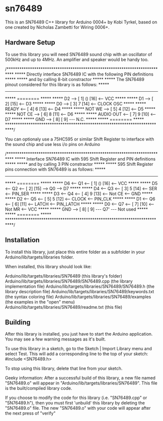 # sn76489
This is an SN76489 C++ library for Arduino 0004+ by Kobi Tyrkel, based on one created by 
Nicholas Zambetti for Wiring 0006+.

Hardware Setup
--------------------------------------------------------------------------------

To use this library you will need SN76489 sound chip with an oscillator of 500kHz and up to 4MHz. An amplifier and speaker would be handy too.

/***************************************************************************
***** Directly interface SN76489 IC with the following PIN definitions *****
***** and by calling 8-bit constractor                                 *****
***** The SN76489 pinout considered for this library is as follows:    *****
*****                                                                  *****
*****                        ========                                  *****
*****        D2       --> [ 1]  ()  [16] <-- VCC                       *****
*****        D1       --> [ 2]      [15] <-- D3                        *****
*****        D0       --> [ 3]  7   [14] <-- CLOCK OSC                 *****
*****     READY       <-- [ 4]  6   [13] <-- D4                        *****
*****    NOT WE       --> [ 5]  4   [12] <-- D5                        *****
*****    NOT CE       --> [ 6]  8   [11] <-- D6                        *****
***** AUDIO OUT       <-- [ 7]  9   [10] <-- D7                        *****
*****       GND       --> [ 8]      [ 9] --- N.C.                      *****
*****                        ========                                  *****
***************************************************************************/

You can optionaly use a 75HC595 or similar Shift Register to interface with the sound chip and use less i/o pins on Arduino

/***************************************************************************
***** Interface SN76489 IC with 595 Shift Register and PIN definitions *****
***** and by calling 3 PIN constractor                                 *****
***** 595 Shift Register pins connection with SN76489 is as follows:   *****
*****                                                                  *****
*****                        ========                                  *****
*****       D6 <-- Q1 <-- [ 1]  ()  [16] <-- VCC                       *****
*****       D5 <-- Q2 <-- [ 2]      [15] --> Q0     --> D7             *****
*****       D4 <-- Q3 <-- [ 3]  5   [14] <-- SER    <-- PIN_SER        *****
*****       D3 <-- Q4 <-- [ 4]  9   [13] <-- Not CE <-- GND            *****
*****       D2 <-- Q5 <-- [ 5]  5   [12] <-- CLOCK  <-- PIN_CLK        *****
*****       D1 <-- Q6 <-- [ 6]      [11] <-- LATCH  <-- PIN_LATCH      *****
*****       D0 <-- Q7 <-- [ 7]      [10] <-- Not MR <-- VCC            *****
*****             GND --> [ 8]      [ 9] --- Q7'    --- Not used       *****
*****                        ========                                  *****
***************************************************************************/

Installation
--------------------------------------------------------------------------------

To install this library, just place this entire folder as a subfolder in your
Arduino/lib/targets/libraries folder.

When installed, this library should look like:

Arduino/lib/targets/libraries/SN76489              (this library's folder)
Arduino/lib/targets/libraries/SN76489/SN76489.cpp     (the library implementation file)
Arduino/lib/targets/libraries/SN76489/SN76489.h       (the library description file)
Arduino/lib/targets/libraries/SN76489/keywords.txt (the syntax coloring file)
Arduino/lib/targets/libraries/SN76489/examples     (the examples in the "open" menu)
Arduino/lib/targets/libraries/SN76489/readme.txt   (this file)

Building
--------------------------------------------------------------------------------

After this library is installed, you just have to start the Arduino application.
You may see a few warning messages as it's built.

To use this library in a sketch, go to the Sketch | Import Library menu and
select Test.  This will add a corresponding line to the top of your sketch:
#include <SN76489.h>

To stop using this library, delete that line from your sketch.

Geeky information:
After a successful build of this library, a new file named "SN76489.o" will appear
in "Arduino/lib/targets/libraries/SN76489". This file is the built/compiled library
code.

If you choose to modify the code for this library (i.e. "SN76489.cpp" or "SN76489.h"),
then you must first 'unbuild' this library by deleting the "SN76489.o" file. The
new "SN76489.o" with your code will appear after the next press of "verify"

